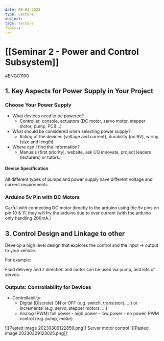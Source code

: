 ```yaml
---
date: 09-03-2023
type: Lecture
subject: 
tags: lecture
Topic:: 
---
```

# [[Seminar 2 - Power and Control Subsystem]]
#ENGG1100

## 1. Key Aspects for Power Supply in Your Project

### Choose Your Power Supply
- What devices need to be powered?
	- Controller, console, actuators (DC motor, servo motor, stepper motor, pump, PCB...)
- What should be considered when selecting power supply?
	- Rating of the devices (voltage and current), durability (no 9V), wiring (size and length)
- Where can I find the information?
	- Manuals (first priority), website, ask UQ innovate, project leaders (lecturers) or tutors.


#### Device Specification
All different types of pumps and power supply have different voltage and current requirements.

### Arduino 5v Pin with DC Motors
 Carful with connecting DC motor directly to the arduino using the 5v pins on pin 10 & 11, they will fry the arduino due to over current (with the arduino only handling 200mA.)


## 3. Control Design and Linkage to other 

Develop a high level design that explores the control and the input $\to$ output to your vehicle.

For example: 

Fluid delivery and $z$ direction and motor can be used via pump, and lots of servos.

### Outputs: Controllability for Devices

- Controllability:
	- Digital (Discrete) ON or OFF (e.g. switch, transistors, ...) or Incremental (e.g. servo, stepper motors, ...)
	- Analog (PWM) full power - high power - low power - no power, PWM control (e.g. pump, motor)

![[Pasted image 20230309122859.png]]
Server motor control 
![[Pasted image 20230309123005.png]]
